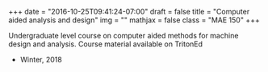 +++
date = "2016-10-25T09:41:24-07:00"
draft = false
title = "Computer aided analysis and design"
img = ""
mathjax = false
class = "MAE 150"
+++

Undergraduate level course on computer aided methods for machine design and analysis. Course material available on TritonEd

- Winter, 2018